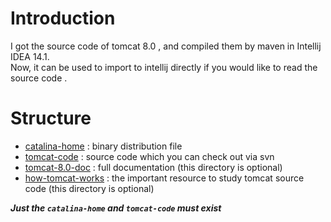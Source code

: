 
# Introduction

I got the source code of tomcat 8.0 , and compiled them by maven in Intellij IDEA 14.1.  
Now, it can be used to import to intellij directly if you would like to read the source code .

# Structure

* [catalina-home](https://github.com/FrankBian/tomcat8.0-source-research/catalina-home) : binary distribution file
* [tomcat-code](https://github.com/FrankBian/tomcat8.0-source-research/tomcat-code) : source code which you can check out via svn
* [tomcat-8.0-doc](https://github.com/FrankBian/tomcat8.0-source-research/tomcat-8.0-doc) : full documentation (this directory is optional)
* [how-tomcat-works](https://github.com/FrankBian/tomcat8.0-source-research/how-tomcat-works) : the important resource to study tomcat source code (this directory is optional)  

___Just the `catalina-home` and `tomcat-code` must exist___




